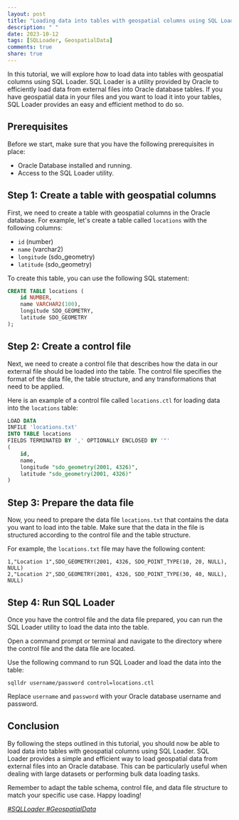 ```yaml
---
layout: post
title: "Loading data into tables with geospatial columns using SQL Loader."
description: " "
date: 2023-10-12
tags: [SQLLoader, GeospatialData]
comments: true
share: true
---
```


In this tutorial, we will explore how to load data into tables with geospatial columns using SQL Loader. SQL Loader is a utility provided by Oracle to efficiently load data from external files into Oracle database tables. If you have geospatial data in your files and you want to load it into your tables, SQL Loader provides an easy and efficient method to do so.

## Prerequisites

Before we start, make sure that you have the following prerequisites in place:

- Oracle Database installed and running.
- Access to the SQL Loader utility.

## Step 1: Create a table with geospatial columns

First, we need to create a table with geospatial columns in the Oracle database. For example, let's create a table called `locations` with the following columns:

- `id` (number)
- `name` (varchar2)
- `longitude` (sdo_geometry)
- `latitude` (sdo_geometry)

To create this table, you can use the following SQL statement:

```sql
CREATE TABLE locations (
    id NUMBER,
    name VARCHAR2(100),
    longitude SDO_GEOMETRY,
    latitude SDO_GEOMETRY
);
```

## Step 2: Create a control file

Next, we need to create a control file that describes how the data in our external file should be loaded into the table. The control file specifies the format of the data file, the table structure, and any transformations that need to be applied.

Here is an example of a control file called `locations.ctl` for loading data into the `locations` table:

```sql
LOAD DATA
INFILE 'locations.txt'
INTO TABLE locations
FIELDS TERMINATED BY ',' OPTIONALLY ENCLOSED BY '"'
(
    id,
    name,
    longitude "sdo_geometry(2001, 4326)",
    latitude "sdo_geometry(2001, 4326)"
)
```

## Step 3: Prepare the data file

Now, you need to prepare the data file `locations.txt` that contains the data you want to load into the table. Make sure that the data in the file is structured according to the control file and the table structure.

For example, the `locations.txt` file may have the following content:

```
1,"Location 1",SDO_GEOMETRY(2001, 4326, SDO_POINT_TYPE(10, 20, NULL), NULL)
2,"Location 2",SDO_GEOMETRY(2001, 4326, SDO_POINT_TYPE(30, 40, NULL), NULL)
```

## Step 4: Run SQL Loader

Once you have the control file and the data file prepared, you can run the SQL Loader utility to load the data into the table.

Open a command prompt or terminal and navigate to the directory where the control file and the data file are located.

Use the following command to run SQL Loader and load the data into the table:

```
sqlldr username/password control=locations.ctl
```

Replace `username` and `password` with your Oracle database username and password.

## Conclusion

By following the steps outlined in this tutorial, you should now be able to load data into tables with geospatial columns using SQL Loader. SQL Loader provides a simple and efficient way to load geospatial data from external files into an Oracle database. This can be particularly useful when dealing with large datasets or performing bulk data loading tasks.

Remember to adapt the table schema, control file, and data file structure to match your specific use case. Happy loading!

_[#SQLLoader #GeospatialData](link-to-your-blog-post-with-the-article)_